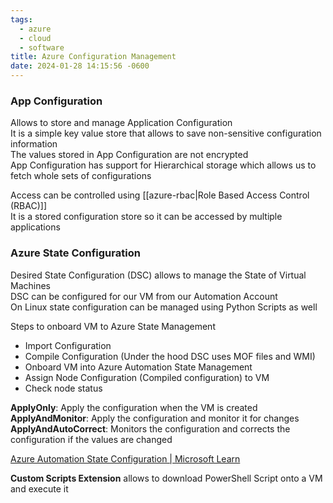 ```yaml
---
tags:
  - azure
  - cloud
  - software
title: Azure Configuration Management
date: 2024-01-28 14:15:56 -0600
---
```


### App Configuration

Allows to store and manage Application Configuration  
It is a simple key value store that allows to save non-sensitive configuration information  
The values stored in App Configuration are not encrypted  
App Configuration has support for Hierarchical storage which allows us to fetch whole sets of configurations  

Access can be controlled using [[azure-rbac|Role Based Access Control (RBAC)]]  
It is a stored configuration store so it can be accessed by multiple applications

### Azure State Configuration

Desired State Configuration (DSC) allows to manage the State of Virtual Machines  
DSC can be configured for our VM from our Automation Account  
On Linux state configuration can be managed using Python Scripts as well   

Steps to onboard VM to Azure State Management
* Import Configuration
* Compile Configuration (Under the hood DSC uses MOF files and WMI)
* Onboard VM into Azure Automation State Management
* Assign Node Configuration (Compiled configuration) to VM
* Check node status

**ApplyOnly**: Apply the configuration when the VM is created  
**ApplyAndMonitor**: Apply the configuration and monitor it for changes  
**ApplyAndAutoCorrect**: Monitors the configuration and corrects the configuration if the values are changed

[Azure Automation State Configuration | Microsoft Learn](https://learn.microsoft.com/en-us/azure/automation/automation-dsc-overview)

**Custom Scripts Extension** allows to download PowerShell Script onto a VM and execute it
